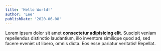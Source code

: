 ```yaml
---
title: 'Hello World!'
author: 'Lee'
publishDate: '2020-06-08'
---
```


Lorem ipsum dolor sit amet **consectetur adipisicing elit**. Suscipit veniam repellendus distinctio laudantium, illo inventore similique quod ad, sed facere eveniet ut libero, omnis dicta. Eos esse pariatur veritatis! Repellat.

